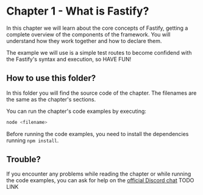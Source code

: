 
# Chapter 1 - What is Fastify?

In this chapter we will learn about the core concepts of Fastify, getting a complete overview of the
components of the framework.
You will understand how they work together and how to declare them.

The example we will use is a simple test routes to become confidend with the Fastify's syntax and execution, so HAVE FUN!

## How to use this folder?

In this folder you will find the source code of the chapter.
The filenames are the same as the chapter's sections.

You can run the chapter's code examples by executing:

```bash
node <filename>
```

Before running the code examples, you need to install the dependencies running `npm install`.

## Trouble?

If you encounter any problems while reading the chapter or while running the code examples,
you can ask for help on the [official Discord chat](TODO) TODO LINK 
